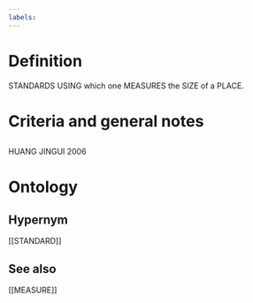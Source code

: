 ```yaml
---
labels: 
---
```


# Definition
STANDARDS USING which one MEASURES the SIZE of a PLACE.
# Criteria and general notes
## 
HUANG JINGUI 2006
# Ontology

## Hypernym
[[STANDARD]]
## See also
[[MEASURE]]